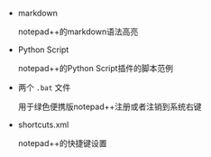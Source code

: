 - markdown

  notepad++的markdown语法高亮
  
- Python Script

  notepad++的Python Script插件的脚本范例
  
- 两个 `.bat` 文件

  用于绿色便携版notepad++注册或者注销到系统右键
  
- shortcuts.xml

  notepad++的快捷键设置
